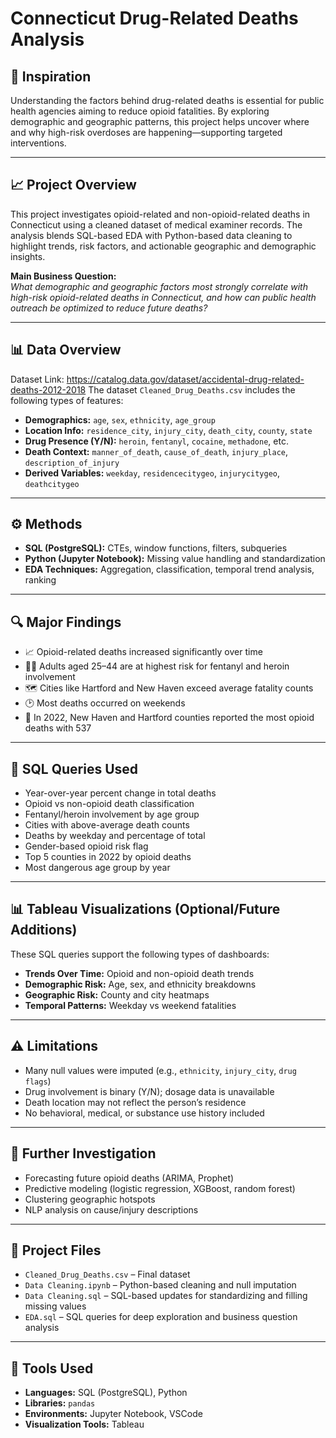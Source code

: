 # Connecticut Drug-Related Deaths Analysis

## 🌟 Inspiration
Understanding the factors behind drug-related deaths is essential for public health agencies aiming to reduce opioid fatalities. By exploring demographic and geographic patterns, this project helps uncover where and why high-risk overdoses are happening—supporting targeted interventions.

---

## 📈 Project Overview
This project investigates opioid-related and non-opioid-related deaths in Connecticut using a cleaned dataset of medical examiner records. The analysis blends SQL-based EDA with Python-based data cleaning to highlight trends, risk factors, and actionable geographic and demographic insights.

**Main Business Question:**  
*What demographic and geographic factors most strongly correlate with high-risk opioid-related deaths in Connecticut, and how can public health outreach be optimized to reduce future deaths?*

---

## 📊 Data Overview
Dataset Link: https://catalog.data.gov/dataset/accidental-drug-related-deaths-2012-2018
The dataset `Cleaned_Drug_Deaths.csv` includes the following types of features:

- **Demographics:** `age`, `sex`, `ethnicity`, `age_group`
- **Location Info:** `residence_city`, `injury_city`, `death_city`, `county`, `state`
- **Drug Presence (Y/N):** `heroin`, `fentanyl`, `cocaine`, `methadone`, etc.
- **Death Context:** `manner_of_death`, `cause_of_death`, `injury_place`, `description_of_injury`
- **Derived Variables:** `weekday`, `residencecitygeo`, `injurycitygeo`, `deathcitygeo`

---

## ⚙️ Methods
- **SQL (PostgreSQL):** CTEs, window functions, filters, subqueries
- **Python (Jupyter Notebook):** Missing value handling and standardization
- **EDA Techniques:** Aggregation, classification, temporal trend analysis, ranking

---

## 🔍 Major Findings
- 📈 Opioid-related deaths increased significantly over time
- 🧑‍🦱 Adults aged 25–44 are at highest risk for fentanyl and heroin involvement
- 🗺️ Cities like Hartford and New Haven exceed average fatality counts
- 🕑 Most deaths occurred on weekends
- 🧭 In 2022, New Haven and Hartford counties reported the most opioid deaths with 537

---

## 📌 SQL Queries Used
- Year-over-year percent change in total deaths
- Opioid vs non-opioid death classification
- Fentanyl/heroin involvement by age group
- Cities with above-average death counts
- Deaths by weekday and percentage of total
- Gender-based opioid risk flag
- Top 5 counties in 2022 by opioid deaths
- Most dangerous age group by year

---

## 📊 Tableau Visualizations (Optional/Future Additions)
These SQL queries support the following types of dashboards:
- **Trends Over Time:** Opioid and non-opioid death trends
- **Demographic Risk:** Age, sex, and ethnicity breakdowns
- **Geographic Risk:** County and city heatmaps
- **Temporal Patterns:** Weekday vs weekend fatalities

---

## ⚠️ Limitations
- Many null values were imputed (e.g., `ethnicity`, `injury_city`, `drug flags`)
- Drug involvement is binary (Y/N); dosage data is unavailable
- Death location may not reflect the person’s residence
- No behavioral, medical, or substance use history included

---

## 🔭 Further Investigation
- Forecasting future opioid deaths (ARIMA, Prophet)
- Predictive modeling (logistic regression, XGBoost, random forest)
- Clustering geographic hotspots
- NLP analysis on cause/injury descriptions

---

## 📂 Project Files
- `Cleaned_Drug_Deaths.csv` – Final dataset
- `Data Cleaning.ipynb` – Python-based cleaning and null imputation
- `Data Cleaning.sql` – SQL-based updates for standardizing and filling missing values
- `EDA.sql` – SQL queries for deep exploration and business question analysis

---

## 🧰 Tools Used
- **Languages:** SQL (PostgreSQL), Python 
- **Libraries:** `pandas`  
- **Environments:** Jupyter Notebook, VSCode  
- **Visualization Tools:** Tableau
